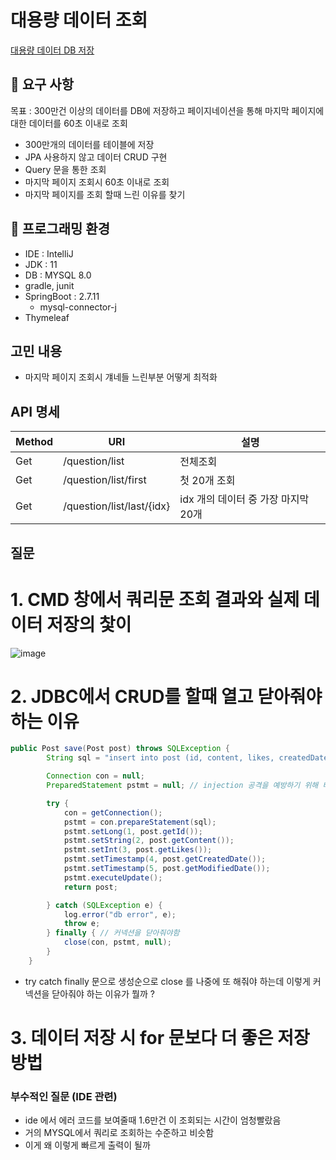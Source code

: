 # 대용량 데이터 조회

[대용량 데이터 DB 저장](https://velog.io/@rivkode/series/%EB%8C%80%EC%9A%A9%EB%9F%89-DB)

## 🚀 요구 사항

목표 : 300만건 이상의 데이터를 DB에 저장하고 페이지네이션을 통해 마지막 페이지에 대한 데이터를 60초 이내로 조회

- 300만개의 데이터를 테이블에 저장
- JPA 사용하지 않고 데이터 CRUD 구현
- Query 문을 통한 조회
- 마지막 페이지 조회시 60초 이내로 조회
- 마지막 페이지를 조회 할때 느린 이유를 찾기

## 🎯 프로그래밍 환경
- IDE : IntelliJ
- JDK : 11
- DB : MYSQL 8.0
- gradle, junit
- SpringBoot : 2.7.11
  - mysql-connector-j
- Thymeleaf

## 고민 내용

- 마지막 페이지 조회시 걔네들 느린부분 어떻게 최적화

## API 명세

| Method | URI                       | 설명                      |
|--------|---------------------------|-------------------------|
| Get    | /question/list            | 전체조회                    |
| Get    | /question/list/first      | 첫 20개 조회                |
| Get    | /question/list/last/{idx} | idx 개의 데이터 중 가장 마지막 20개 |


## 질문

# 1. CMD 창에서 쿼리문 조회 결과와 실제 데이터 저장의 찿이 

![image](https://velog.velcdn.com/images/rivkode/post/c900566c-6db4-4622-b62d-b6ef61644000/image.png)

# 2. JDBC에서 CRUD를 할때 열고 닫아줘야 하는 이유

```java
public Post save(Post post) throws SQLException {
        String sql = "insert into post (id, content, likes, createdDate, modifiedDAte) values (?, ?, ?, ?, ?)";

        Connection con = null;
        PreparedStatement pstmt = null; // injection 공격을 예방하기 위해 바인딩 방식 사용

        try {
            con = getConnection();
            pstmt = con.prepareStatement(sql);
            pstmt.setLong(1, post.getId());
            pstmt.setString(2, post.getContent());
            pstmt.setInt(3, post.getLikes());
            pstmt.setTimestamp(4, post.getCreatedDate());
            pstmt.setTimestamp(5, post.getModifiedDate());
            pstmt.executeUpdate();
            return post;

        } catch (SQLException e) {
            log.error("db error", e);
            throw e;
        } finally { // 커넥션을 닫아줘야함
            close(con, pstmt, null);
        }
    }
```

- try catch finally 문으로 생성순으로 close 를 나중에 또 해줘야 하는데 이렇게 커넥션을 닫아줘야 하는 이유가 뭘까 ?

# 3. 데이터 저장 시 for 문보다 더 좋은 저장 방법




### 부수적인 질문 (IDE 관련)

- ide 에서 에러 코드를 보여줄때 1.6만건 이 조회되는 시간이 엄청빨랐음
- 거의 MYSQL에서 쿼리로 조회하는 수준하고 비슷함
- 이게 왜 이렇게 빠르게 출력이 될까